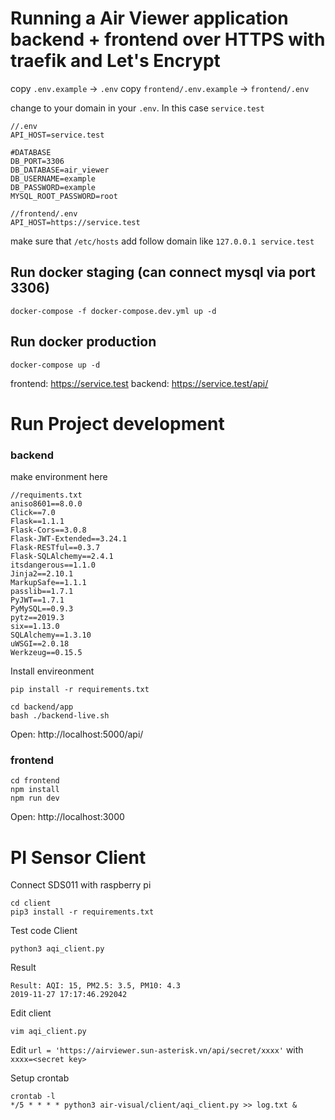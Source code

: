 # Running a Air Viewer application backend + frontend over HTTPS with traefik and Let's Encrypt

copy `.env.example` -> `.env`
copy `frontend/.env.example` -> `frontend/.env`

change to your domain in your `.env`. In this case `service.test`
```
//.env
API_HOST=service.test

#DATABASE
DB_PORT=3306
DB_DATABASE=air_viewer
DB_USERNAME=example
DB_PASSWORD=example
MYSQL_ROOT_PASSWORD=root
```

```
//frontend/.env
API_HOST=https://service.test
```
make sure that `/etc/hosts` add follow domain like `127.0.0.1 service.test`

## Run docker staging (can connect mysql via port 3306)

```
docker-compose -f docker-compose.dev.yml up -d
```

## Run docker production

```
docker-compose up -d
```

frontend: https://service.test
backend: https://service.test/api/

# Run Project development

### backend

make environment here
```
//requiments.txt
aniso8601==8.0.0
Click==7.0
Flask==1.1.1
Flask-Cors==3.0.8
Flask-JWT-Extended==3.24.1
Flask-RESTful==0.3.7
Flask-SQLAlchemy==2.4.1
itsdangerous==1.1.0
Jinja2==2.10.1
MarkupSafe==1.1.1
passlib==1.7.1
PyJWT==1.7.1
PyMySQL==0.9.3
pytz==2019.3
six==1.13.0
SQLAlchemy==1.3.10
uWSGI==2.0.18
Werkzeug==0.15.5
```

Install envireonment 
```
pip install -r requirements.txt

cd backend/app
bash ./backend-live.sh
```
Open: http://localhost:5000/api/

### frontend
```
cd frontend
npm install
npm run dev
```
Open: http://localhost:3000

# PI Sensor Client
Connect SDS011 with raspberry pi
```
cd client
pip3 install -r requirements.txt
```
Test code Client
```
python3 aqi_client.py
```
Result
```
Result: AQI: 15, PM2.5: 3.5, PM10: 4.3
2019-11-27 17:17:46.292042
```
Edit client
```
vim aqi_client.py
```
Edit `url = 'https://airviewer.sun-asterisk.vn/api/secret/xxxx'`
with `xxxx=<secret key>`

Setup crontab
```
crontab -l 
*/5 * * * * python3 air-visual/client/aqi_client.py >> log.txt &
```
